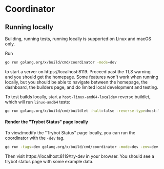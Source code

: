 # Coordinator

## Running locally

Building, running tests, running locally is supported on Linux and macOS only.

Run

```sh
go run golang.org/x/build/cmd/coordinator -mode=dev
```

to start a server on https://localhost:8119. Proceed past the TLS warning and
you should get the homepage. Some features won't work when running locally,
but you should be able to navigate between the homepage, the dashboard,
the builders page, and do limited local development and testing.

To test builds locally, start a `host-linux-amd64-localdev` reverse buildlet,
which will run `linux-amd64` tests:

```sh
go run golang.org/x/build/cmd/buildlet -halt=false -reverse-type=host-linux-amd64-localdev
```

#### Render the "Trybot Status" page locally

To view/modify the "Trybot Status" page locally, you can run the coordinator
with the `-dev` tag.

```sh
go run -tags=dev golang.org/x/build/cmd/coordinator -mode=dev -env=dev
```

Then visit https://localhost:8119/try-dev in your browser.
You should see a trybot status page with some example data.
